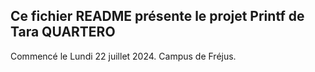 ## Ce fichier README présente le projet Printf de Tara QUARTERO
Commencé le Lundi 22 juillet 2024. 
Campus de Fréjus.
